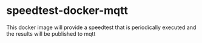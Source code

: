 # speedtest-docker-mqtt
This docker image will provide a speedtest that is periodically executed and the results will be published to mqtt
